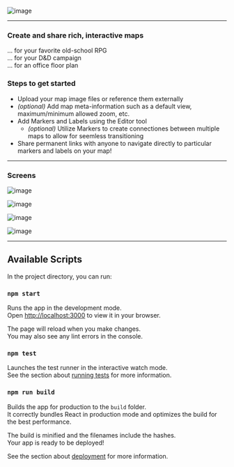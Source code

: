 
![image](https://github.com/toup162/alpaca-web-maps/assets/11641649/204993f9-ac1c-45c8-b997-52dfc1f8032a)

______

### Create and share rich, interactive maps
 ... for your favorite old-school RPG
 <br/>
 ... for your D&D campaign
 <br/>
 ... for an office floor plan
 <br/>

### Steps to get started
 - Upload your map image files or reference them externally
 - <i>(optional)</i> Add map meta-information such as a default view, maximum/minimum allowed zoom, etc.
 - Add Markers and Labels using the Editor tool
    - <i>(optional)</i> Utilize Markers to create connectiones between multiple maps to allow for seemless transitioning
 - Share permanent links with anyone to navigate directly to particular markers and labels on your map!

______

### Screens

![image](https://github.com/toup162/alpaca-web-maps/assets/11641649/376a17b5-290e-49f5-93e9-43e92d9d9257)

![image](https://github.com/toup162/alpaca-web-maps/assets/11641649/08bb8f5f-00bb-43d4-a71e-8188edbcf3a4)

![image](https://github.com/toup162/alpaca-web-maps/assets/11641649/c0ce7bde-bc30-4ddd-ba2a-27e2c16d6d0d)

![image](https://github.com/toup162/alpaca-web-maps/assets/11641649/ad4836ca-7d53-408b-b9b0-839cfcb83512)


______

## Available Scripts

In the project directory, you can run:

### `npm start`

Runs the app in the development mode.\
Open [http://localhost:3000](http://localhost:3000) to view it in your browser.

The page will reload when you make changes.\
You may also see any lint errors in the console.

### `npm test`

Launches the test runner in the interactive watch mode.\
See the section about [running tests](https://facebook.github.io/create-react-app/docs/running-tests) for more information.

### `npm run build`

Builds the app for production to the `build` folder.\
It correctly bundles React in production mode and optimizes the build for the best performance.

The build is minified and the filenames include the hashes.\
Your app is ready to be deployed!

See the section about [deployment](https://facebook.github.io/create-react-app/docs/deployment) for more information.
